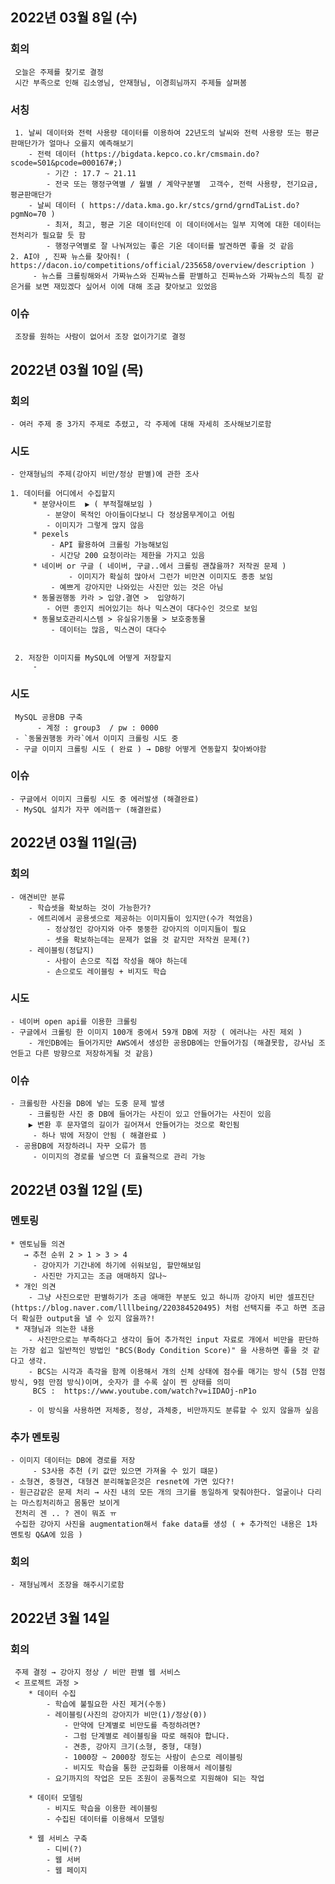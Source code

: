 ## 2022년 03월 8일 (수)
### 회의
	 오늘은 주제를 찾기로 결정
	 시간 부족으로 인해 김소영님, 안재형님, 이경희님까지 주제들 살펴봄

### 서칭
	 1. 날씨 데이터와 전력 사용량 데이터를 이용하여 22년도의 날씨와 전력 사용량 또는 평균 판매단가가 얼마나 오를지 예측해보기
	 	- 전력 데이터 (https://bigdata.kepco.co.kr/cmsmain.do?scode=S01&pcode=000167#;)
			- 기간 : 17.7 ~ 21.11 
			- 전국 또는 행정구역별 / 월별 / 계약구분별  고객수, 전력 사용량, 전기요금, 평균판매단가
		- 날씨 데이터 ( https://data.kma.go.kr/stcs/grnd/grndTaList.do?pgmNo=70 )
			- 최저, 최고, 평균 기온 데이터인데 이 데이터에서는 일부 지역에 대한 데이터는 전처리가 필요할 듯 함
			- 행정구역별로 잘 나눠져있는 좋은 기온 데이터를 발견하면 좋을 것 같음
	2. AI야 , 진짜 뉴스를 찾아줘! ( https://dacon.io/competitions/official/235658/overview/description )
		 - 뉴스를 크롤링해와서 가짜뉴스와 진짜뉴스를 판별하고 진짜뉴스와 가짜뉴스의 특징 같은거를 보면 재밌겠다 싶어서 이에 대해 조금 찾아보고 있었음

### 이슈
	 조장를 원하는 사람이 없어서 조장 없이가기로 결정


## 2022년 03월 10일 (목)
### 회의
	- 여러 주제 중 3가지 주제로 추렸고, 각 주제에 대해 자세히 조사해보기로함

### 시도
	- 안재형님의 주제(강아지 비만/정상 판별)에 관한 조사

	1. 데이터를 어디에서 수집할지
		 * 분양사이트  ▶ ( 부적절해보임 )
		 	- 분양이 목적인 아이들이다보니 다 정상몸무게이고 어림
			- 이미지가 그렇게 많지 않음
		 * pexels
		 	 - API 활용하여 크롤링 가능해보임
			 - 시간당 200 요청이라는 제한을 가지고 있음
		 * 네이버 or 구글 ( 네이버, 구글..에서 크롤링 괜찮을까? 저작권 문제 )
				 - 이미지가 확실히 많아서 그런가 비만견 이미지도 종종 보임 
			 - 예쁘게 강아지만 나와있는 사진만 있는 것은 아님
		 * 동물권행동 카라 > 입양.결연 >  입양하기
		 	- 어떤 종인지 씌어있기는 하나 믹스견이 대다수인 것으로 보임
		 * 동물보호관리시스템 > 유실유기동물 > 보호중동물
		 	 - 데이터는 많음, 믹스견이 대다수


	 2. 저장한 이미지를 MySQL에 어떻게 저장할지
	 	 - 

### 시도
	 MySQL 공용DB 구축 
	 	  - 계정 : group3  / pw : 0000
	 - `동물권행동 카라`에서 이미지 크롤링 시도 중 
	 - 구글 이미지 크롤링 시도 ( 완료 ) → DB랑 어떻게 연동할지 찾아봐야함

### 이슈 
	- 구글에서 이미지 크롤링 시도 중 에러발생 (해결완료)
	 - MySQL 설치가 자꾸 에러뜸ㅜ (해결완료)

## 2022년 03월 11일(금)
### 회의
	- 애견비만 분류
		- 학습셋을 확보하는 것이 가능한가?
		- 에트리에서 공용셋으로 제공하는 이미지들이 있지만(수가 적었음)
			- 정상정인 강아지와 아주 뚱뚱한 강아지의 이미지들이 필요
			- 셋을 확보하는데는 문제가 없을 것 같지만 저작권 문제(?)
		- 레이블링(정답지)
			- 사람이 손으로 직접 작성을 해야 하는데
			- 손으로도 레이블링 + 비지도 학습

### 시도
	- 네이버 open api를 이용한 크롤링 
	- 구글에서 크롤링 한 이미지 100개 중에서 59개 DB에 저장 ( 에러나는 사진 제외 )
		- 개인DB에는 들어가지만 AWS에서 생성한 공용DB에는 안들어가짐 (해결못함, 강사님 조언듣고 다른 방향으로 저장하게될 것 같음)


### 이슈
	- 크롤링한 사진을 DB에 넣는 도중 문제 발생
		- 크롤링한 사진 중 DB에 들어가는 사진이 있고 안들어가는 사진이 있음 
		▶ 변환 후 문자열의 길이가 길어져서 안들어가는 것으로 확인됨 
		 - 하나 밖에 저장이 안됨 ( 해결완료 ) 
	 - 공용DB에 저장하려니 자꾸 오류가 뜸 
	 	 - 이미지의 경로를 넣으면 더 효율적으로 관리 가능

## 2022년 03월 12일 (토)
### 멘토링
	* 멘토님들 의견
	   → 추천 순위 2 > 1 > 3 > 4
		 - 강아지가 기간내에 하기에 쉬워보임, 할만해보임
		 - 사진만 가지고는 조금 애매하지 않나~
	 * 개인 의견 
		- 그냥 사진으로만 판별하기가 조금 애매한 부분도 있고 하니까 강아지 비만 셀프진단(https://blog.naver.com/llllbeing/220384520495) 처럼 선택지를 주고 하면 조금 더 확실한 output을 낼 수 있지 않을까?!
	 * 재형님과 의논한 내용
		- 사진만으로는 부족하다고 생각이 들어 추가적인 input 자료로 개에서 비만을 판단하는 가장 쉽고 일반적인 방법인 "BCS(Body Condition Score)" 을 사용하면 좋을 것 같다고 생각.
		- BCS는 시각과 촉각을 함께 이용해서 개의 신체 상태에 점수를 매기는 방식 (5점 만점 방식, 9점 만점 방식)이며, 숫자가 클 수록 살이 찐 상태를 의미   
		 BCS :  https://www.youtube.com/watch?v=iIDAOj-nP1o

		- 이 방식을 사용하면 저체중, 정상, 과체중, 비만까지도 분류할 수 있지 않을까 싶음

### 추가 멘토링
	- 이미지 데이터는 DB에 경로를 저장 
		 - S3사용 추천 (키 값만 있으면 가져올 수 있기 떄문)
	- 소형견, 중형견, 대형견 분리해놓은것은 resnet에 가면 있다?! 
	- 원근감같은 문제 처리 → 사진 내의 모든 개의 크기를 동일하게 맞춰야한다. 얼굴이나 다리는 마스킹처리하고 몸통만 보이게
	 전처리 겐 .. ? 겐이 뭐죠 ㅠ 
	 수집한 강아지 사진을 augmentation해서 fake data를 생성 ( + 추가적인 내용은 1차 멘토링 Q&A에 있음 )

### 회의 
	- 재형님께서 조장을 해주시기로함


## 2022년 3월 14일
### 회의
	 주제 결정 → 강아지 정상 / 비만 판별 웹 서비스 
	 < 프로젝트 과정 >
		* 데이터 수집
			- 학습에 불필요한 사진 제거(수동)
			- 레이블링(사진의 강아지가 비만(1)/정상(0))
				- 만약에 단계별로 비만도를 측정하려면?
				- 그럼 단계별로 레이블링을 따로 해줘야 합니다.
				- 견종, 강아지 크기(소형, 중형, 대형)
				- 1000장 ~ 2000장 정도는 사람이 손으로 레이블링
				- 비지도 학습을 통한 군집화를 이용해서 레이블링
			- 요기까지의 작업은 모든 조원이 공통적으로 지원해야 되는 작업

		* 데이터 모델링
			- 비지도 학습을 이용한 레이블링
			- 수집된 데이터를 이용해서 모델링

		* 웹 서비스 구축
			- 디비(?)
			- 웹 서버
			- 웹 페이지

### 

